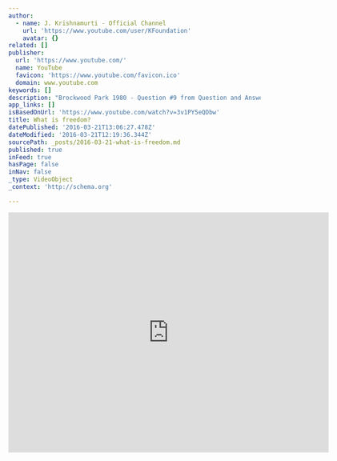 ```yaml
---
author:
  - name: J. Krishnamurti - Official Channel
    url: 'https://www.youtube.com/user/KFoundation'
    avatar: {}
related: []
publisher:
  url: 'https://www.youtube.com/'
  name: YouTube
  favicon: 'https://www.youtube.com/favicon.ico'
  domain: www.youtube.com
keywords: []
description: "Brockwood Park 1980 - Question #9 from Question and Answer Meeting #2 'What is freedom?' These videos are brought to you by the Krishnamurti Foundation of America and by the Krishnamurti Foundation Trust, UK. We maintain extensive archives of Krishnamurti's original works and are actively engaged in the publication of material in various forms. For more information about J."
app_links: []
isBasedOnUrl: 'https://www.youtube.com/watch?v=3v1PY5eQDbw'
title: What is freedom?
datePublished: '2016-03-21T13:06:27.478Z'
dateModified: '2016-03-21T12:19:36.344Z'
sourcePath: _posts/2016-03-21-what-is-freedom.md
published: true
inFeed: true
hasPage: false
inNav: false
_type: VideoObject
_context: 'http://schema.org'

---
```

<iframe src="https://cdn.embedly.com/widgets/media.html?src=https%3A%2F%2Fwww.youtube.com%2Fembed%2F3v1PY5eQDbw%3Ffeature%3Doembed&amp;url=https%3A%2F%2Fwww.youtube.com%2Fwatch%3Fv%3D3v1PY5eQDbw&amp;image=https%3A%2F%2Fi.ytimg.com%2Fvi%2F3v1PY5eQDbw%2Fhqdefault.jpg&amp;key=b7d04c9b404c499eba89ee7072e1c4f7&amp;type=text%2Fhtml&amp;schema=youtube" width="640" height="480" scrolling="no" frameborder="0" allowfullscreen="allowfullscreen" style=""></iframe>